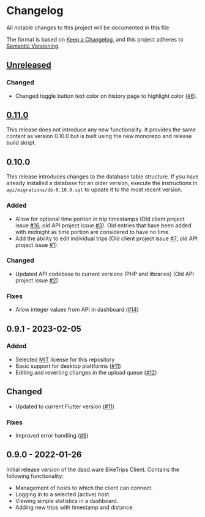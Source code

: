 # Changelog

All notable changes to this project will be documented in this file.

The format is based on [Keep a Changelog](https://keepachangelog.com/en/1.0.0/),
and this project adheres to [Semantic Versioning](https://semver.org/spec/v2.0.0.html).

## [Unreleased]

### Changed

- Changed toggle button text color on history page to highlight color ([#6](https://github.com/dasdware/dw-bike-trips/issues/6)).

## [0.11.0]

This release does not introduce any new functionality. It provides the same content as version 0.10.0 but is built using the new monorepo and release build skript.

## 0.10.0

This release introduces changes to the database table structure. If you have already installed a database for an older version, execute the instructions in `api/migrations/db-0.10.0.sql` to update it to the most recent version.

### Added

- Allow for optional time portion in trip timestamps (Old client project issue [#16](https://github.com/dasdware/dw_bike_trips_client/issues/16); old API project issue [#3](https://github.com/dasdware/dw-bike-trips-api/issues/3)). Old entries that have been added with midnight as time portion are considered to have no time.
- Add the ability to edit individual trips (Old client project issue [#7](https://github.com/dasdware/dw_bike_trips_client/issues/7); old API project issue [#1](https://github.com/dasdware/dw-bike-trips-api/issues/1))

### Changed

- Updated API codebase to current versions (PHP and libraries) (Old API project issue [#2](https://github.com/dasdware/dw-bike-trips-api/issues/2))

### Fixes

- Allow integer values from API in dashboard ([#14](https://github.com/dasdware/dw_bike_trips_client/issues/14))

## 0.9.1 - 2023-02-05

### Added

- Selected [MIT](https://spdx.org/licenses/MIT.html) license for this repository
- Basic support for desktop plattforms ([#11](https://github.com/dasdware/dw_bike_trips_client/issues/11))
- Editing and reverting changes in the upload queue ([#12](https://github.com/dasdware/dw_bike_trips_client/issues/12))

## Changed

- Updated to current Flutter version ([#11](https://github.com/dasdware/dw_bike_trips_client/issues/11))

### Fixes

- Improved error handling ([#9](https://github.com/dasdware/dw_bike_trips_client/issues/9))

## 0.9.0 - 2022-01-26

Initial release version of the dasd.ware BikeTrips Client. Contains the following functionality:

- Management of hosts to which the client can connect.
- Logging in to a selected (active) host.
- Viewing simple statistics in a dashboard.
- Adding new trips with timestamp and distance.

[unreleased]: https://github.com/dasdware/dw-bike-trips/compare/v0.11.0...HEAD
[0.11.0]: https://github.com/dasdware/dw-bike-trips/releases/tag/v0.11.0
